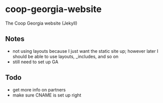 coop-georgia-website
====================

The Coop Georgia website (Jekyll)


Notes
-----

- not using layouts because I just want the static site up; however later I should be able to use layouts, _includes, and so on
- still need to set up GA



Todo
----

- get more info on partners
- make sure CNAME is set up right




